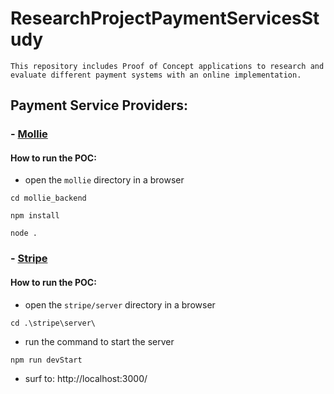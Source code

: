 # ResearchProjectPaymentServicesStudy
`This repository includes Proof of Concept applications to research and evaluate different payment systems with an online implementation.`

## Payment Service Providers:
### - [Mollie](https://www.mollie.com/)

#### How to run the POC:

- open the `mollie` directory in a browser

```
cd mollie_backend
```
```
npm install
```
```
node .
```

### - [Stripe](https://stripe.com/)

#### How to run the POC:

- open the `stripe/server` directory in a browser
```
cd .\stripe\server\
```
- run the command to start the server
```
npm run devStart
```
- surf to: http://localhost:3000/
